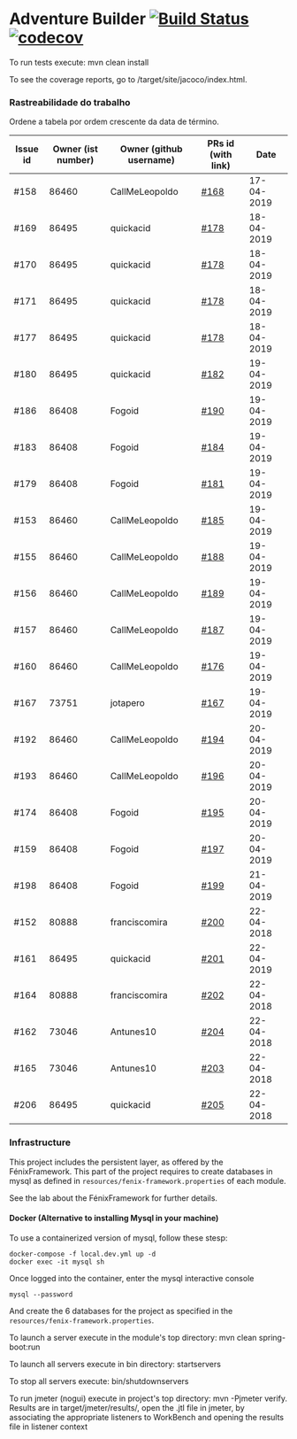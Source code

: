 # Adventure Builder [![Build Status](https://travis-ci.com/tecnico-softeng/es19al_04-project.svg?token=xDPBAaQ2epnFt9PRstYY&branch=develop)](https://travis-ci.com/tecnico-softeng/es19al_04-project)[![codecov](https://codecov.io/gh/tecnico-softeng/es19al_04-project/branch/develop/graph/badge.svg?token=kiZWzYgqEC)](https://codecov.io/gh/tecnico-softeng/es19al_04-project)


To run tests execute: mvn clean install

To see the coverage reports, go to <module name>/target/site/jacoco/index.html.

### Rastreabilidade do trabalho

Ordene a tabela por ordem crescente da data de término.

|   Issue id | Owner (ist number) | Owner (github username) | PRs id (with link)  |            Date    |  
| ---------- | -------------------| ----------------------- | ------------------- | ------------------ |
|    #158    | 86460              | CallMeLeopoldo          | [#168](https://github.com/tecnico-softeng/es19al_04-project/pull/168)                | 17-04-2019         |
|    #169    | 86495              | quickacid               | [#178](https://github.com/tecnico-softeng/es19al_04-project/pull/178)                | 18-04-2019
|    #170    | 86495              | quickacid               | [#178](https://github.com/tecnico-softeng/es19al_04-project/pull/178)                | 18-04-2019
|    #171    | 86495              | quickacid               | [#178](https://github.com/tecnico-softeng/es19al_04-project/pull/178)                | 18-04-2019
|    #177    | 86495              | quickacid               | [#178](https://github.com/tecnico-softeng/es19al_04-project/pull/178)                | 18-04-2019
|    #180    | 86495              | quickacid               | [#182](https://github.com/tecnico-softeng/es19al_04-project/pull/182)                | 19-04-2019
|    #186    | 86408              | Fogoid                  | [#190](https://github.com/tecnico-softeng/es19al_04-project/pull/190)                | 19-04-2019         |
|    #183    | 86408              | Fogoid                  | [#184](https://github.com/tecnico-softeng/es19al_04-project/pull/184)                | 19-04-2019         |
|    #179    | 86408              | Fogoid                  | [#181](https://github.com/tecnico-softeng/es19al_04-project/pull/181)                | 19-04-2019         |
|    #153    | 86460              | CallMeLeopoldo          | [#185](https://github.com/tecnico-softeng/es19al_04-project/pull/185)              | 19-04-2019           |
|    #155    | 86460              | CallMeLeopoldo          | [#188](https://github.com/tecnico-softeng/es19al_04-project/pull/188)                | 19-04-2019         |
|    #156    | 86460              | CallMeLeopoldo          | [#189](https://github.com/tecnico-softeng/es19al_04-project/pull/189)                | 19-04-2019         |
|    #157    | 86460              | CallMeLeopoldo          | [#187](https://github.com/tecnico-softeng/es19al_04-project/pull/187)                | 19-04-2019         |
|    #160    | 86460              | CallMeLeopoldo          | [#176](https://github.com/tecnico-softeng/es19al_04-project/pull/176)                | 19-04-2019         |
|    #167    | 73751              | jotapero                | [#167](https://github.com/tecnico-softeng/es19al_04-project/issues/163)              | 19-04-2019         |
|    #192    | 86460              | CallMeLeopoldo          | [#194](https://github.com/tecnico-softeng/es19al_04-project/pull/194)                | 20-04-2019         |
|    #193    | 86460              | CallMeLeopoldo          | [#196](https://github.com/tecnico-softeng/es19al_04-project/pull/196)                | 20-04-2019         |
|    #174    | 86408              | Fogoid                  | [#195](https://github.com/tecnico-softeng/es19al_04-project/pull/195)                | 20-04-2019         |
|    #159    | 86408              | Fogoid                  | [#197](https://github.com/tecnico-softeng/es19al_04-project/pull/197)                | 20-04-2019         |
|    #198    | 86408              | Fogoid                  | [#199](https://github.com/tecnico-softeng/es19al_04-project/pull/199)                | 21-04-2019         |
|    #152    | 80888              | franciscomira           | [#200](https://github.com/tecnico-softeng/es19al_04-project/pull/200)                | 22-04-2018         |
|    #161    | 86495              | quickacid  | [#201](https://github.com/tecnico-softeng/es19al_04-project/pull/201)                | 22-04-2019         |
|    #164    | 80888              | franciscomira           | [#202](https://github.com/tecnico-softeng/es19al_04-project/pull/202) | 22-04-2018
|    #162    | 73046              | Antunes10               | [#204](https://github.com/tecnico-softeng/es19al_04-project/pull/204) | 22-04-2018
|    #165    | 73046              | Antunes10               | [#203](https://github.com/tecnico-softeng/es19al_04-project/pull/203) | 22-04-2018
|    #206    | 86495              | quickacid               | [#205](https://github.com/tecnico-softeng/es19al_04-project/pull/205) | 22-04-2018

### Infrastructure

This project includes the persistent layer, as offered by the FénixFramework.
This part of the project requires to create databases in mysql as defined in `resources/fenix-framework.properties` of each module.

See the lab about the FénixFramework for further details.

#### Docker (Alternative to installing Mysql in your machine)

To use a containerized version of mysql, follow these stesp:

```
docker-compose -f local.dev.yml up -d
docker exec -it mysql sh
```

Once logged into the container, enter the mysql interactive console

```
mysql --password
```

And create the 6 databases for the project as specified in
the `resources/fenix-framework.properties`.

To launch a server execute in the module's top directory: mvn clean spring-boot:run

To launch all servers execute in bin directory: startservers

To stop all servers execute: bin/shutdownservers

To run jmeter (nogui) execute in project's top directory: mvn -Pjmeter verify. Results are in target/jmeter/results/, open the .jtl file in jmeter, by associating the appropriate listeners to WorkBench and opening the results file in listener context
